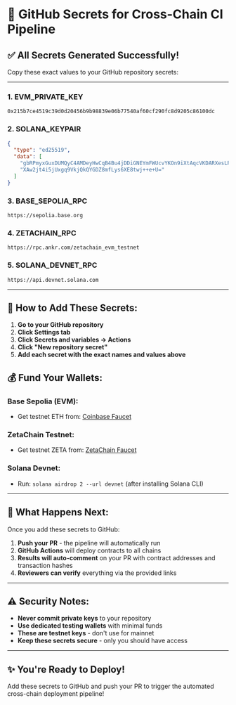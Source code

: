 # 🔑 GitHub Secrets for Cross-Chain CI Pipeline

## ✅ **All Secrets Generated Successfully!**

Copy these exact values to your GitHub repository secrets:

---

### **1. EVM_PRIVATE_KEY**
```
0x215b7ce4519c39d0d20456b9b98839e06b77540af60cf290fc8d9205c86100dc
```

### **2. SOLANA_KEYPAIR**
```json
{
  "type": "ed25519",
  "data": [
    "gbRPmyxGuxDUMQyC4AMDeyHwCqB4Bu4jDDiGNEYmFWUcvYKOn9iXtAqcVKDARXesLPtkC3LRcQSw+4zCUbjbcw==",
    "XAw2jt4i5jUxgq9VkjQkQYGDZ8mfLys6XE8twj++e+U="
  ]
}
```

### **3. BASE_SEPOLIA_RPC**
```
https://sepolia.base.org
```

### **4. ZETACHAIN_RPC**
```
https://rpc.ankr.com/zetachain_evm_testnet
```

### **5. SOLANA_DEVNET_RPC**
```
https://api.devnet.solana.com
```

---

## 🚀 **How to Add These Secrets:**

1. **Go to your GitHub repository**
2. **Click Settings tab**
3. **Click Secrets and variables → Actions**
4. **Click "New repository secret"**
5. **Add each secret with the exact names and values above**

## 💰 **Fund Your Wallets:**

### **Base Sepolia (EVM):**
- Get testnet ETH from: [Coinbase Faucet](https://www.coinbase.com/faucets/base-ethereum-sepolia-faucet)

### **ZetaChain Testnet:**
- Get testnet ZETA from: [ZetaChain Faucet](https://faucet.zetachain.com/)

### **Solana Devnet:**
- Run: `solana airdrop 2 --url devnet` (after installing Solana CLI)

---

## 🎯 **What Happens Next:**

Once you add these secrets to GitHub:
1. **Push your PR** - the pipeline will automatically run
2. **GitHub Actions** will deploy contracts to all chains
3. **Results will auto-comment** on your PR with contract addresses and transaction hashes
4. **Reviewers can verify** everything via the provided links

---

## ⚠️ **Security Notes:**

- **Never commit private keys** to your repository
- **Use dedicated testing wallets** with minimal funds
- **These are testnet keys** - don't use for mainnet
- **Keep these secrets secure** - only you should have access

---

## ✨ **You're Ready to Deploy!**

Add these secrets to GitHub and push your PR to trigger the automated cross-chain deployment pipeline!

